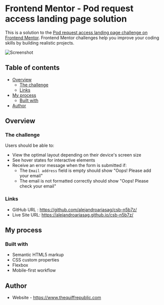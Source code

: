 # Frontend Mentor - Pod request access landing page solution

This is a solution to the [Pod request access landing page challenge on Frontend Mentor](https://www.frontendmentor.io/challenges/pod-request-access-landing-page-eyTmdkLSG). Frontend Mentor challenges help you improve your coding skills by building realistic projects.

![Screenshot](https://github.com/alejandroariasag/csb-n5b7z/blob/gh-pages/images/screenshot.png?raw=true)

## Table of contents

- [Overview](#overview)
  - [The challenge](#the-challenge)
  - [Links](#links)
- [My process](#my-process)
  - [Built with](#built-with)
- [Author](#author)

## Overview

### The challenge

Users should be able to:

- View the optimal layout depending on their device's screen size
- See hover states for interactive elements
- Receive an error message when the form is submitted if:
  - The `Email address` field is empty should show "Oops! Please add your email"
  - The email is not formatted correctly should show "Oops! Please check your email"

### Links

- GitHub URL : https://github.com/alejandroariasag/csb-n5b7z/
- Live Site URL: https://alejandroariasag.github.io/csb-n5b7z/

## My process

### Built with

- Semantic HTML5 markup
- CSS custom properties
- Flexbox
- Mobile-first workflow

## Author

- Website - https://www.thequiffrepublic.com
